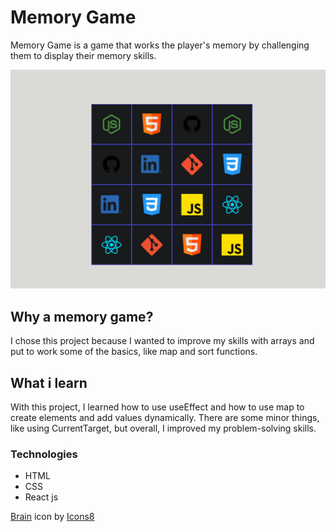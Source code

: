  <h1>Memory Game</h1>
 <p>Memory Game is a game that works the player's memory by challenging them to display their memory skills.</p>

   <a href ="https://gab9244.github.io/MemoryGame/">![alt text](public/memoryGame.png)</a>
 <h2>Why a memory game?</h2>
 <p>I chose this project because I wanted to improve my skills with arrays and put to work some of the basics, like map and sort functions.</p>

 <h2>What i learn</h2>
 <p>With this project, I learned how to use useEffect and how to use map to create elements and add values dynamically. There are some minor things, like using CurrentTarget, but overall, I improved my problem-solving skills.</p>

<h3>Technologies</h3>
<ul>
<li>HTML</li>
<li>CSS</li>
<li>React js</li>
</ul>


<a target="_blank" href="https://icons8.com/icon/97624/brain">Brain</a> icon by <a target="_blank" href="https://icons8.com">Icons8</a>